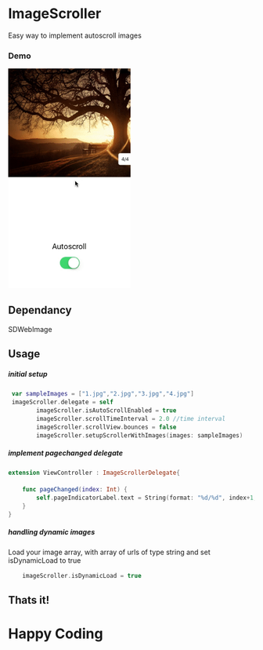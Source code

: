 # ImageScroller
Easy way to implement autoscroll images 

### Demo

<img src="ImageScroller/images/output.gif" width="250"/>


## Dependancy 
SDWebImage

## Usage

##### initial setup

```swift
 var sampleImages = ["1.jpg","2.jpg","3.jpg","4.jpg"]
 imageScroller.delegate = self
        imageScroller.isAutoScrollEnabled = true
        imageScroller.scrollTimeInterval = 2.0 //time interval
        imageScroller.scrollView.bounces = false
        imageScroller.setupScrollerWithImages(images: sampleImages)
```
##### implement pagechanged delegate

```swift
extension ViewController : ImageScrollerDelegate{
    
    func pageChanged(index: Int) {
        self.pageIndicatorLabel.text = String(format: "%d/%d", index+1,self.sampleImages.count)
    }
}
```

##### handling dynamic images
Load your image array, with array of urls of type string and set isDynamicLoad to true 
```swift
    imageScroller.isDynamicLoad = true
```

## Thats it!
# Happy Coding
